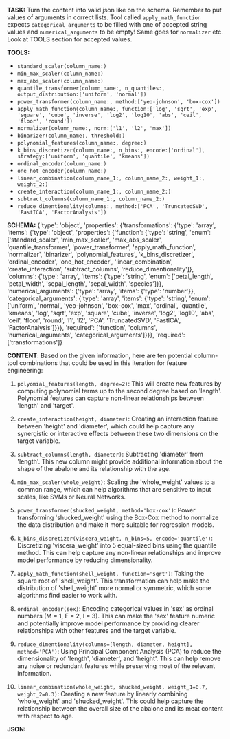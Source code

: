 **TASK:**
Turn the content into valid json like on the schema.
Remember to put values of arguments in correct lists.
Tool called `apply_math_function` expects `categorical_arguments` to be filled with one of accepted string values and `numerical_arguments` to be empty! Same goes for `normalizer` etc. Look at TOOLS section for accepted values.

**TOOLS:**
- `standard_scaler(column_name:)`
- `min_max_scaler(column_name:)`
- `max_abs_scaler(column_name:)`
- `quantile_transformer(column_name:, n_quantiles:, output_distribution:['uniform', 'normal'])`
- `power_transformer(column_name:, method:['yeo-johnson', 'box-cox'])`
- `apply_math_function(column_name:, function:['log', 'sqrt', 'exp', 'square', 'cube', 'inverse', 'log2', 'log10', 'abs', 'ceil', 'floor', 'round'])`
- `normalizer(column_name:, norm:['l1', 'l2', 'max'])`
- `binarizer(column_name:, threshold:)`
- `polynomial_features(column_name:, degree:)`
- `k_bins_discretizer(column_name:, n_bins:, encode:['ordinal'], strategy:['uniform', 'quantile', 'kmeans'])`
- `ordinal_encoder(column_name:)`
- `one_hot_encoder(column_name:)`
- `linear_combination(column_name_1:, column_name_2:, weight_1:, weight_2:)`
- `create_interaction(column_name_1:, column_name_2:)`
- `subtract_columns(column_name_1:, column_name_2:)`
- `reduce_dimentionality(columns:, method:['PCA', 'TruncatedSVD', 'FastICA', 'FactorAnalysis'])`

**SCHEMA:**
{'type': 'object', 'properties': {'transformations': {'type': 'array', 'items': {'type': 'object', 'properties': {'function': {'type': 'string', 'enum': ['standard_scaler', 'min_max_scaler', 'max_abs_scaler', 'quantile_transformer', 'power_transformer', 'apply_math_function', 'normalizer', 'binarizer', 'polynomial_features', 'k_bins_discretizer', 'ordinal_encoder', 'one_hot_encoder', 'linear_combination', 'create_interaction', 'subtract_columns', 'reduce_dimentionality']}, 'columns': {'type': 'array', 'items': {'type': 'string', 'enum': ['petal_length', 'petal_width', 'sepal_length', 'sepal_width', 'species']}}, 'numerical_arguments': {'type': 'array', 'items': {'type': 'number'}}, 'categorical_arguments': {'type': 'array', 'items': {'type': 'string', 'enum': ['uniform', 'normal', 'yeo-johnson', 'box-cox', 'max', 'ordinal', 'quantile', 'kmeans', 'log', 'sqrt', 'exp', 'square', 'cube', 'inverse', 'log2', 'log10', 'abs', 'ceil', 'floor', 'round', 'l1', 'l2', 'PCA', 'TruncatedSVD', 'FastICA', 'FactorAnalysis']}}}, 'required': ['function', 'columns', 'numerical_arguments', 'categorical_arguments']}}}, 'required': ['transformations']}

**CONTENT**:
 Based on the given information, here are ten potential column-tool combinations that could be used in this iteration for feature engineering:

1. `polyomial_features(length, degree=2)`: This will create new features by computing polynomial terms up to the second degree based on 'length'. Polynomial features can capture non-linear relationships between 'length' and 'target'.

2. `create_interaction(height, diameter)`: Creating an interaction feature between 'height' and 'diameter', which could help capture any synergistic or interactive effects between these two dimensions on the target variable.

3. `subtract_columns(length, diameter)`: Subtracting 'diameter' from 'length'. This new column might provide additional information about the shape of the abalone and its relationship with the age.

4. `min_max_scaler(whole_weight)`: Scaling the 'whole_weight' values to a common range, which can help algorithms that are sensitive to input scales, like SVMs or Neural Networks.

5. `power_transformer(shucked_weight, method='box-cox')`: Power transforming 'shucked_weight' using the Box-Cox method to normalize the data distribution and make it more suitable for regression models.

6. `k_bins_discretizer(viscera_weight, n_bins=5, encode='quantile')`: Discretizing 'viscera_weight' into 5 equal-sized bins using the quantile method. This can help capture any non-linear relationships and improve model performance by reducing dimensionality.

7. `apply_math_function(shell_weight, function='sqrt')`: Taking the square root of 'shell_weight'. This transformation can help make the distribution of 'shell_weight' more normal or symmetric, which some algorithms find easier to work with.

8. `ordinal_encoder(sex)`: Encoding categorical values in 'sex' as ordinal numbers (M = 1, F = 2, I = 3). This can make the 'sex' feature numeric and potentially improve model performance by providing clearer relationships with other features and the target variable.

9. `reduce_dimentionality(columns=[length, diameter, height], method='PCA')`: Using Principal Component Analysis (PCA) to reduce the dimensionality of 'length', 'diameter', and 'height'. This can help remove any noise or redundant features while preserving most of the relevant information.

10. `linear_combination(whole_weight, shucked_weight, weight_1=0.7, weight_2=0.3)`: Creating a new feature by linearly combining 'whole_weight' and 'shucked_weight'. This could help capture the relationship between the overall size of the abalone and its meat content with respect to age.

**JSON:**
